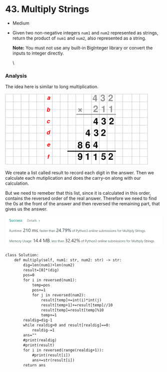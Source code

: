 # 43. Multiply Strings

* Medium
*   Given two non-negative integers `num1` and `num2` represented as strings, return the product of `num1` and `num2`, also represented as a string.

    **Note:** You must not use any built-in BigInteger library or convert the inputs to integer directly.

    \


### Analysis&#x20;

The idea here is similar to long multiplication.&#x20;

![](<../.gitbook/assets/image (6) (1).png>)

We create a list called result to record each digit in the answer. Then we calculate each mutiplication and does the carry-on along with our calculation.&#x20;

But we need to remeber that this list, since it is calculated in this order, contains the reversed order of the real answer. Therefore we need to find the 0s at the front of the answer and then reversed the remaining part, that gives us the answer.&#x20;

![](<../.gitbook/assets/image (2).png>)

```
class Solution:
    def multiply(self, num1: str, num2: str) -> str:
        dig=len(num1)+len(num2)
        result=[0]*(dig)
        pos=0
        for i in reversed(num1):
            temp=pos
            pos+=1
            for j in reversed(num2):
                result[temp]+=int(i)*int(j)
                result[temp+1]+=result[temp]//10
                result[temp]=result[temp]%10
                temp+=1
        realdig=dig-1
        while realdig>0 and result[realdig]==0:
            realdig-=1
        ans=""
        #print(realdig)
        #print(result)
        for i in reversed(range(realdig+1)):
            #print(result[i])
            ans+=str(result[i])
        return ans
```
